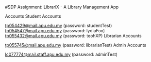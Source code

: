 #SDP Assignment: LibrariX - A Library Management App

Accounts Student Accounts

tp054429@mail.apu.edu.my (password: studentTest)
tp054547@mail.apu.edu.my (password: lydiaFoo)
tp055432@mail.apu.edu.my (password: teohXP)
Librarian Accounts

tp055745@mail.apu.edu.my (password: librarianTest)
Admin Accounts

lc077774@mail.staff.apu.edu.my (password: adminTest)
